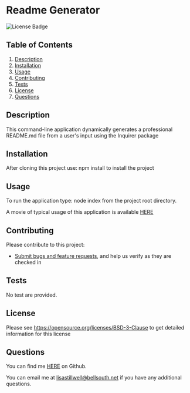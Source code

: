 # Readme Generator
![License Badge](https://shields.io/badge/license-BSD-green)
## Table of Contents
1. [Description](#description)
2. [Installation](#installation)
3. [Usage](#usage)
4. [Contributing](#contributing)
5. [Tests](#tests)
6. [License](#license)
7. [Questions](#questions)

## Description
This command-line application dynamically generates a professional README.md file from a user's input using the Inquirer package
## Installation
After cloning this project use: npm install to install the project
## Usage
To run the application type: node index from the project root directory.

A movie of typical usage of this application is available [HERE](https://github.com/lstillwe/readme-generator/blob/main/images/ReadmeGeneratorRecording.mov)
## Contributing
Please contribute to this project:

* [Submit bugs and feature requests](https://github.com/lstillwe/readme-generator/issues), and help us verify as they are checked in
## Tests
No test are provided.
## License
Please see https://opensource.org/licenses/BSD-3-Clause to get detailed information for this license

## Questions
You can find me [HERE](https://github.com/lstillwe) on Github.

You can email me at lisastillwell@bellsouth.net if you have any additional questions.
